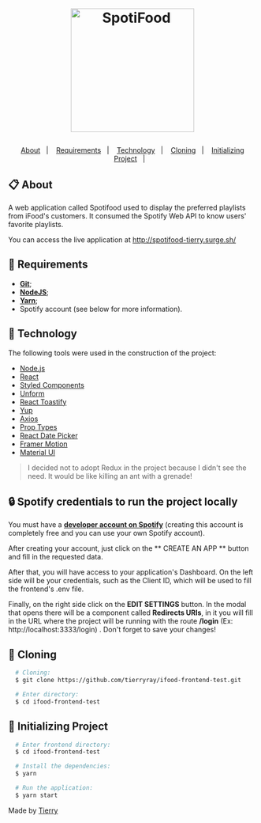 <h1 align="center">
  <p align="center">
    <img alt="SpotiFood" src="https://logodownload.org/wp-content/uploads/2017/05/ifood-logo.png" width="250px" />
  </p>
</h1>

<p align="center">
  <a href="#-about">About</a>&nbsp;&nbsp;&nbsp;|&nbsp;&nbsp;&nbsp;
  <a href="#-requirements">Requirements</a>&nbsp;&nbsp;&nbsp;|&nbsp;&nbsp;&nbsp;
  <a href="#-technology">Technology</a>&nbsp;&nbsp;&nbsp;|&nbsp;&nbsp;&nbsp;
  <a href="#-cloning">Cloning</a>&nbsp;&nbsp;&nbsp;|&nbsp;&nbsp;&nbsp;
  <a href="#-initializing-project">Initializing Project</a>&nbsp;&nbsp;&nbsp;|&nbsp;&nbsp;&nbsp;
</p>

## 📋 About

A web application called Spotifood used to display the preferred playlists from iFood's customers. It consumed the Spotify Web API to know users' favorite playlists.

You can access the live application at http://spotifood-tierry.surge.sh/

## 🚧 Requirements

-   [**Git**](https://git-scm.com/);
-   [**NodeJS**](https://nodejs.org/en/);
-   [**Yarn**](https://classic.yarnpkg.com/pt-BR/docs/install/);
-   Spotify account (see below for more information).

## 🧪 Technology

The following tools were used in the construction of the project:

-   [Node.js](https://nodejs.org/en/)
-   [React](https://pt-br.reactjs.org/)
-   [Styled Components](https://styled-components.com/)
-   [Unform](https://unform.dev/)
-   [React Toastify](https://github.com/fkhadra/react-toastify)
-   [Yup](https://github.com/jquense/yup)
-   [Axios](https://github.com/axios/axios)
-   [Prop Types](https://www.npmjs.com/package/prop-types)
-   [React Date Picker](https://reactdatepicker.com/)
-   [Framer Motion](https://www.framer.com/motion/)
-   [Material UI](https://material-ui.com/)

> I decided not to adopt Redux in the project because I didn't see the need. It would be like killing an ant with a grenade!

## 🔒 Spotify credentials to run the project locally

You must have a [**developer account on Spotify**](https://developer.spotify.com/dashboard/) (creating this account is completely free and you can use your own Spotify account).

After creating your account, just click on the ** CREATE AN APP ** button and fill in the requested data.

After that, you will have access to your application's Dashboard. On the left side will be your credentials, such as the Client ID, which will be used to fill the frontend's .env file.

Finally, on the right side click on the **EDIT SETTINGS** button. In the modal that opens there will be a component called **Redirects URIs**, in it you will fill in the URL where the project will be running with the route **/login** (Ex: http://localhost:3333/login) . Don't forget to save your changes!

## 📖 Cloning

```bash
  # Cloning:
  $ git clone https://github.com/tierryray/ifood-frontend-test.git

  # Enter directory:
  $ cd ifood-frontend-test
```

## 🚀 Initializing Project

```bash
  # Enter frontend directory:
  $ cd ifood-frontend-test

  # Install the dependencies:
  $ yarn

  # Run the application:
  $ yarn start
```

Made by [Tierry](https://github.com/tierryray)
